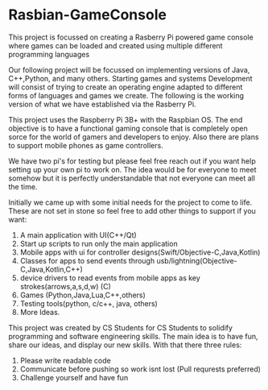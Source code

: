 # Rasbian-GameConsole
This project is focussed on creating a Rasberry Pi powered game console where games can be loaded and created using multiple different programming languages  

Our following project will be focussed on implementing versions of Java, C++,Python, and many others. Starting games and systems Development will consist of trying to create an operating engine adapted to different forms of languages and games we create. The following is the working version of what we have established via the Rasberry Pi.

This project uses the Raspberry Pi 3B+ with the Raspbian OS. The end objective is to have a functional gaming console that is completely open sorce for the world of gamers and developers to enjoy. Also there are plans to support mobile phones as game controllers. 

We have two pi's for testing but please feel free reach out if you want help setting up your own pi to work on. The idea would be for everyone to meet somehow but it is perfectly understandable that not everyone can meet all the time.

Initially we came up with some initial needs for the project to come to life. These are not set in stone so feel free to add other things to support if you want:

1. A main application with UI(C++/Qt)
2. Start up scripts to run only the main application
3. Mobile apps with ui for controller designs(Swift/Objective-C,Java,Kotlin)
4. Classes for apps to send events through usb/lightning(Objective-C,Java,Kotlin,C++)
5. device drivers to read events from mobile apps as key strokes(arrows,a,s,d,w) (C)
6. Games (Python,Java,Lua,C++,others)
7. Testing tools(python, c/c++, java, others)
8. More Ideas.

This project was created by CS Students for  CS Students to solidify programming and software engineering skills. The main idea is to have fun, share our ideas, and display our new skills. With that there three rules:

1. Please write readable code
2. Communicate before pushing so work isnt lost (Pull requrests preferred)
3. Challenge yourself and have fun


